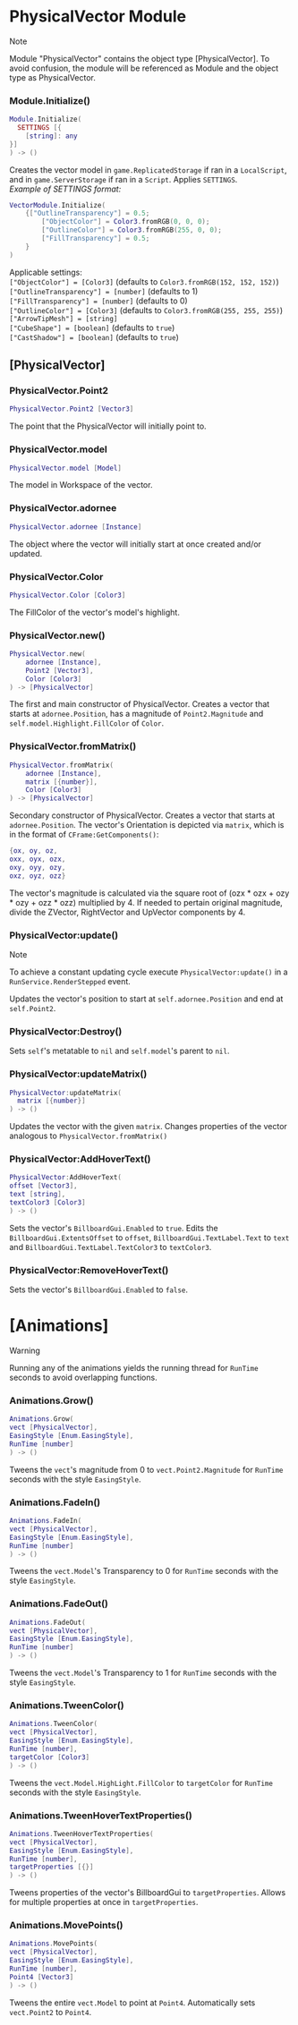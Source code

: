 # PhysicalVector Module

> [!NOTE]
> Module "PhysicalVector" contains the object type [PhysicalVector].
> To avoid confusion, the module will be referenced as Module and the object type as PhysicalVector.

### Module.Initialize()
```lua
Module.Initialize(
  SETTINGS [{
    [string]: any
}]
) -> ()
```
Creates the vector model in `game.ReplicatedStorage` if ran in a `LocalScript`, and in `game.ServerStorage` if ran in a `Script`.
Applies `SETTINGS`. <br>
*Example of SETTINGS format:* <br>
```lua
VectorModule.Initialize(
	{["OutlineTransparency"] = 0.5;
		["ObjectColor"] = Color3.fromRGB(0, 0, 0);
		["OutlineColor"] = Color3.fromRGB(255, 0, 0);
		["FillTransparency"] = 0.5;
	}
)
```
Applicable settings: <br>
`["ObjectColor"] = [Color3]` (defaults to `Color3.fromRGB(152, 152, 152)`) <br>
`["OutlineTransparency"] = [number]` (defaults to 1) <br>
`["FillTransparency"] = [number]` (defaults to 0) <br>
`["OutlineColor"] = [Color3]` (defaults to `Color3.fromRGB(255, 255, 255)`) <br>
`["ArrowTipMesh"] = [string]` <br>
`["CubeShape"] = [boolean]` (defaults to `true`) <br>
`["CastShadow"] = [boolean]` (defaults to `true`)

## [PhysicalVector]
### PhysicalVector.Point2
```lua
PhysicalVector.Point2 [Vector3]
```
The point that the PhysicalVector will initially point to.
### PhysicalVector.model
```lua
PhysicalVector.model [Model]
```
The model in Workspace of the vector.
### PhysicalVector.adornee
```lua
PhysicalVector.adornee [Instance]
```
The object where the vector will initially start at once created and/or updated.
### PhysicalVector.Color
```lua
PhysicalVector.Color [Color3]
```
The FillColor of the vector's model's highlight.
### PhysicalVector.new()
```lua
PhysicalVector.new(
    adornee [Instance],
    Point2 [Vector3],
    Color [Color3]
) -> [PhysicalVector]
```
The first and main constructor of PhysicalVector.
Creates a vector that starts at `adornee.Position`, has a magnitude of `Point2.Magnitude` and `self.model.Highlight.FillColor` of `Color`.

### PhysicalVector.fromMatrix()
```lua
PhysicalVector.fromMatrix(
    adornee [Instance],
    matrix [{number}],
    Color [Color3]
) -> [PhysicalVector]
```
Secondary constructor of PhysicalVector.
Creates a vector that starts at `adornee.Position`.
The vector's Orientation is depicted via `matrix`, which is in the format of `CFrame:GetComponents()`:
```lua
{ox, oy, oz,
oxx, oyx, ozx,
oxy, oyy, ozy,
oxz, oyz, ozz}
```
The vector's magnitude is calculated via the square root of (ozx * ozx + ozy * ozy + ozz * ozz) multiplied by 4.
If needed to pertain original magnitude, divide the ZVector, RightVector and UpVector components by 4.

### PhysicalVector:update()
> [!NOTE]
> To achieve a constant updating cycle execute `PhysicalVector:update()` in a `RunService.RenderStepped` event. <br>

Updates the vector's position to start at `self.adornee.Position` and end at `self.Point2`.

### PhysicalVector:Destroy()
Sets `self`'s metatable to `nil` and `self.model`'s parent to `nil`.

### PhysicalVector:updateMatrix()
```lua
PhysicalVector:updateMatrix(
  matrix [{number}]
) -> ()
```
Updates the vector with the given `matrix`.
Changes properties of the vector analogous to `PhysicalVector.fromMatrix()`

### PhysicalVector:AddHoverText()
```lua
PhysicalVector:AddHoverText(
offset [Vector3],
text [string],
textColor3 [Color3]
) -> ()
```
Sets the vector's `BillboardGui.Enabled` to `true`.
Edits the `BillboardGui.ExtentsOffset` to `offset`, `BillboardGui.TextLabel.Text` to `text` and `BillboardGui.TextLabel.TextColor3` to `textColor3`.

### PhysicalVector:RemoveHoverText()
Sets the vector's `BillboardGui.Enabled` to `false`.

# [Animations]

> [!WARNING]
> Running any of the animations yields the running thread for `RunTime` seconds to avoid overlapping functions.

### Animations.Grow()
```lua
Animations.Grow(
vect [PhysicalVector],
EasingStyle [Enum.EasingStyle],
RunTime [number]
) -> ()
```
Tweens the `vect`'s magnitude from 0 to `vect.Point2.Magnitude` for `RunTime` seconds with the style `EasingStyle`.

### Animations.FadeIn()
```lua
Animations.FadeIn(
vect [PhysicalVector],
EasingStyle [Enum.EasingStyle],
RunTime [number]
) -> ()
```
Tweens the `vect.Model`'s Transparency to 0 for `RunTime` seconds with the style `EasingStyle`.

### Animations.FadeOut()
```lua
Animations.FadeOut(
vect [PhysicalVector],
EasingStyle [Enum.EasingStyle],
RunTime [number]
) -> ()
```
Tweens the `vect.Model`'s Transparency to 1 for `RunTime` seconds with the style `EasingStyle`.

### Animations.TweenColor()
```lua
Animations.TweenColor(
vect [PhysicalVector],
EasingStyle [Enum.EasingStyle],
RunTime [number],
targetColor [Color3]
) -> ()
```
Tweens the `vect.Model.HighLight.FillColor` to `targetColor` for `RunTime` seconds with the style `EasingStyle`.

### Animations.TweenHoverTextProperties()
```lua
Animations.TweenHoverTextProperties(
vect [PhysicalVector],
EasingStyle [Enum.EasingStyle],
RunTime [number],
targetProperties [{}]
) -> ()
```
Tweens properties of the vector's BillboardGui to `targetProperties`.
Allows for multiple properties at once in `targetProperties`.

### Animations.MovePoints()
```lua
Animations.MovePoints(
vect [PhysicalVector],
EasingStyle [Enum.EasingStyle],
RunTime [number],
Point4 [Vector3]
) -> ()
```
Tweens the entire `vect.Model` to point at `Point4`.
Automatically sets `vect.Point2` to `Point4`.

